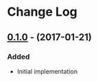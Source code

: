 # Change Log

## [0.1.0] - (2017-01-21)
### Added
- Initial implementation

[Unreleased]: https://github.com/dguo/churn/compare/0.1.0...HEAD
[0.1.0]: https://github.com/dguo/churn/compare/a2852dc2314...0.1.0
